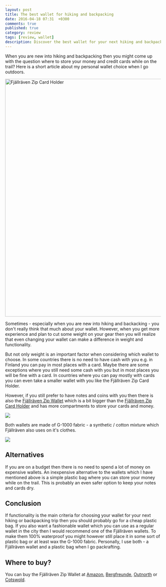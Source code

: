 ```yaml
---
layout: post
title: The best wallet for hiking and backpacking
date: 2016-04-18 07:31  +0300
comments: true
published: true
category: review
tags: [review, wallet]
description: Discover the best wallet for your next hiking and backpacking trip
---
```

When you are new into hiking and backpacking then you might come up with the question where to store your money and credit cards while on the trail? Here is a short article about my personal wallet choice when I go outdoors.
   
<a data-flickr-embed="true"  href="https://www.flickr.com/photos/90204224@N07/25893630833/in/dateposted-public/" title="Fjällräven Zip Card Holder"><img src="https://farm2.staticflickr.com/1706/25893630833_0449df22f3_b.jpg" width="1024" height="768" alt="Fjällräven Zip Card Holder"></a><script async src="//embedr.flickr.com/assets/client-code.js" charset="utf-8"></script>
<!--more-->

Sometimes - especially when you are new into hiking and backacking - you don't really think that much about your wallet. However, when you get  more experience and plan to cut some weight on your gear then you will realize that even changing your wallet can make a difference in weight and functionality.

But not only weight is an important factor when considering which wallet to choose. In some countries there is no need to have cash with you e.g. in Finland you can pay in most places with a card. Maybe there are some exceptions where you still need some cash with you but in most places you will be fine with a card. In countries where you can pay mostly with cards you can even take a smaller wallet with you like the Fjällräven Zip Card Holder.

However, if you still prefer to have notes and coins with you then there is also the <a href="http://amzn.to/1VcvOA6" target="_blank">Fjällräven Zip Wallet</a> which is a  bit bigger than the <a href="http://amzn.to/22GvpVF" target="_blank">Fjällräven Zip Card Holder</a> and has more compartments to store your cards and money.

<a  href="http://www.amazon.com/gp/product/B00SV3VMAA/ref=as_li_tl?ie=UTF8&camp=1789&creative=9325&creativeASIN=B00SV3VMAA&linkCode=as2&tag=hikeve-20&linkId=V7S5GUAZJAGX4CXV"><img border="0" src="http://ws-na.amazon-adsystem.com/widgets/q?_encoding=UTF8&ASIN=B00SV3VMAA&Format=_SL250_&ID=AsinImage&MarketPlace=US&ServiceVersion=20070822&WS=1&tag=hikeve-20" ></a><img src="http://ir-na.amazon-adsystem.com/e/ir?t=hikeve-20&l=as2&o=1&a=B00SV3VMAA" width="1" height="1" border="0" alt="" style="border:none !important; margin:0px !important;" />

Both wallets are made of G-1000 fabric - a synthetic / cotton mixture which Fjällräven also uses on it's clothes.

<a  href="http://www.amazon.com/gp/product/B00SVCRDKO/ref=as_li_tl?ie=UTF8&camp=1789&creative=9325&creativeASIN=B00SVCRDKO&linkCode=as2&tag=hikeve-20&linkId=NOZFI5R7S4BF7ZNL"><img border="0" src="http://ws-na.amazon-adsystem.com/widgets/q?_encoding=UTF8&ASIN=B00SVCRDKO&Format=_SL250_&ID=AsinImage&MarketPlace=US&ServiceVersion=20070822&WS=1&tag=hikeve-20" ></a><img src="http://ir-na.amazon-adsystem.com/e/ir?t=hikeve-20&l=as2&o=1&a=B00SVCRDKO" width="1" height="1" border="0" alt="" style="border:none !important; margin:0px !important;" />

## Alternatives
If you are on a budget then there is no need to spend a lot of money on expensive wallets. An inexpensive alternative to the wallets which I have mentioned above is a simple plastic bag where you can store your money while on the trail. This is probably an even safer option to keep your notes and cards dry.

##  Conclusion
If functionality is the main criteria for choosing your wallet for your next hiking or backpacking trip then you should probably go for a cheap plastic bag. If you also want a fashionable wallet which you can use as a regular wallet in the city then I would recommend one of the Fjällräven wallets. To make them 100% waterproof you might however still place it in some sort of plastic bag or at least wax the G-1000 fabric. Personally, I use both - a Fjällräven wallet and a plastic bag when I go packrafting.

## Where to buy?
You can buy the Fjällräven Zip Wallet at <a href="http://www.amazon.com/Fj%C3%A4llr%C3%A4ven-24216-420-Fjallraven-Wallet-Plum/dp/B01AC6QUVY?ie=UTF8&keywords=Fj%C3%A4llr%C3%A4ven%20Zip%20Wallet&qid=1461735854&ref_=sr_1_1&sr=8-1" rel="nofollow">Amazon</a>, <a href="https://www.bergfreunde.de/fjaellraeven-zip-wallet-geldbeutel/?searchparam=Fj%C3%A4llr%C3%A4ven--Zip--Wallet&listtype=search&backlink=eyJ1cmwiOiJcL3NcL0ZqJUMzJUE0bGxyJUMzJUE0dmVuLS1aaXAtLVdhbGxldFwvP3NlYXJjaHBhcmFtPUZqJUMzJUE0bGxyJUMzJUE0dmVuJTIwWmlwJTIwV2FsbGV0I2Q2OTUzMmZiMWM0YmYyMTMxOTc4OTlmMWQ2NWIxZTg4IiwiaGFzaCI6IjUxNTJhZmQxMWFkOGE4ZDczOTk1ODZjMjc2OWZlOWQ0In0=" rel="nofollow">Bergfreunde</a>, <a href="http://www.outnorth.com/fjallraven/zip-wallet#DarkGrey" rel="nofollow">Outnorth</a> or <a href="http://www.cotswoldoutdoor.com/fi/fjallraven-zip-wallet-e1782206?id_colour=104" rel="nofollow">Cotswold</a>.

